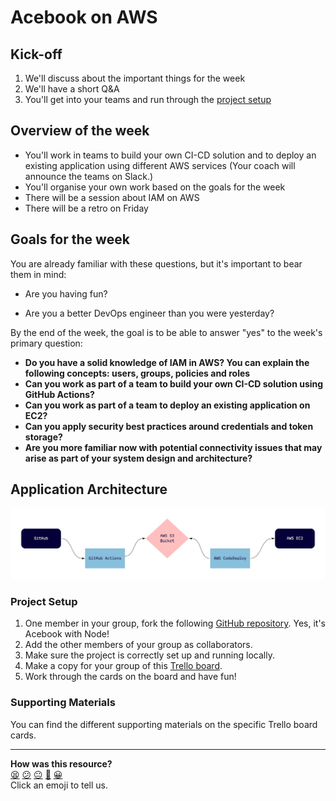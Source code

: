# Acebook on AWS

## Kick-off

1. We'll discuss about the important things for the week
2. We'll have a short Q&A
3. You'll get into your teams and run through the [project setup](#project-setup)

## Overview of the week

- You'll work in teams to build your own CI-CD solution and to deploy an existing application using different AWS services (Your coach will announce the teams on Slack.)
- You'll organise your own work based on the goals for the week
- There will be a session about IAM on AWS
- There will be a retro on Friday

## Goals for the week

You are already familiar with these questions, but it's important to bear them in mind:

* Are you having fun?

* Are you a better DevOps engineer than you were yesterday?

By the end of the week, the goal is to be able to answer "yes" to the week's primary question:

* **Do you have a solid knowledge of IAM in AWS? You can explain the following concepts: users, groups, policies and roles**
* **Can you work as part of a team to build your own CI-CD solution using GitHub Actions?**
* **Can you work as part of a team to deploy an existing application on EC2?**
* **Can you apply security best practices around credentials and token storage?**
* **Are you more familiar now with potential connectivity issues that may arise as part of your system design and architecture?**

## Application Architecture

![Acebook Architecture](assets/acebook-on-aws-architecture.jpg?raw=true "Acebook Architecture")

### Project Setup

1. One member in your group, fork the following [GitHub repository](https://github.com/makersacademy/acebook-node-template). Yes, it's Acebook with Node!
2. Add the other members of your group as collaborators.
3. Make sure the project is correctly set up and running locally.
4. Make a copy for your group of this [Trello board](https://trello.com/b/QYbN1b7t/acebook-on-aws-week-3).
5. Work through the cards on the board and have fun!

### Supporting Materials

You can find the different supporting materials on the specific Trello board cards.

<!-- BEGIN GENERATED SECTION DO NOT EDIT -->

---

**How was this resource?**  
[😫](https://airtable.com/shrUJ3t7KLMqVRFKR?prefill_Repository=devops-course&prefill_File=acebook-on-aws/README.md&prefill_Sentiment=😫) [😕](https://airtable.com/shrUJ3t7KLMqVRFKR?prefill_Repository=devops-course&prefill_File=acebook-on-aws/README.md&prefill_Sentiment=😕) [😐](https://airtable.com/shrUJ3t7KLMqVRFKR?prefill_Repository=devops-course&prefill_File=acebook-on-aws/README.md&prefill_Sentiment=😐) [🙂](https://airtable.com/shrUJ3t7KLMqVRFKR?prefill_Repository=devops-course&prefill_File=acebook-on-aws/README.md&prefill_Sentiment=🙂) [😀](https://airtable.com/shrUJ3t7KLMqVRFKR?prefill_Repository=devops-course&prefill_File=acebook-on-aws/README.md&prefill_Sentiment=😀)  
Click an emoji to tell us.

<!-- END GENERATED SECTION DO NOT EDIT -->
